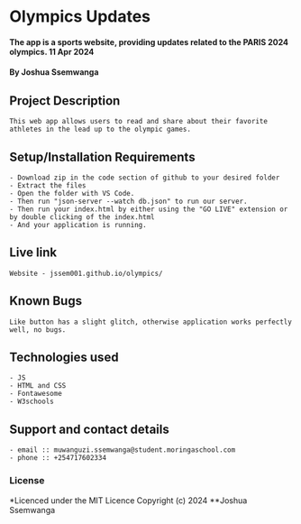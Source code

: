 # Olympics Updates
#### The app is a sports website, providing updates related to the PARIS 2024 olympics. 11 Apr 2024
#### **By Joshua Ssemwanga**
## Project Description
    This web app allows users to read and share about their favorite athletes in the lead up to the olympic games.
## Setup/Installation Requirements
    - Download zip in the code section of github to your desired folder
    - Extract the files
    - Open the folder with VS Code.
    - Then run "json-server --watch db.json" to run our server.
    - Then run your index.html by either using the "GO LIVE" extension or by double clicking of the index.html
    - And your application is running.
       
## Live link
    Website - jssem001.github.io/olympics/ 


## Known Bugs
    Like button has a slight glitch, otherwise application works perfectly well, no bugs.

## Technologies used
    - JS
    - HTML and CSS
    - Fontawesome
    - W3schools

## Support and contact details
    - email :: muwanguzi.ssemwanga@student.moringaschool.com
    - phone :: +254717602334

### License
*Licenced under the MIT Licence
Copyright (c) 2024 **Joshua Ssemwanga
